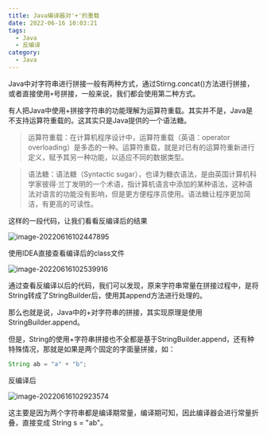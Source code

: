 ```yaml
---
title: Java编译器对'+'的重载
date: 2022-06-16 10:03:21
tags: 
  - Java
  - 反编译
category: 
  - Java
---
```


Java中对字符串进行拼接一般有两种方式，通过Stirng.concat()方法进行拼接，或者直接使用``+``号拼接，一般来说，我们都会使用第二种方式。

有人把Java中使用+拼接字符串的功能理解为运算符重载。其实并不是，Java是不支持运算符重载的。这其实只是Java提供的一个语法糖。

> 运算符重载：在计算机程序设计中，运算符重载（英语：operator overloading）是多态的一种。运算符重载，就是对已有的运算符重新进行定义，赋予其另一种功能，以适应不同的数据类型。

> 语法糖：语法糖（Syntactic sugar），也译为糖衣语法，是由英国计算机科学家彼得·兰丁发明的一个术语，指计算机语言中添加的某种语法，这种语法对语言的功能没有影响，但是更方便程序员使用。语法糖让程序更加简洁，有更高的可读性。

这样的一段代码，让我们看看反编译后的结果

![image-20220616102447895](https://blog-pic-project.oss-cn-hangzhou.aliyuncs.com/img/image-20220616102447895.png)

使用IDEA直接查看编译后的class文件

![image-20220616102539916](https://blog-pic-project.oss-cn-hangzhou.aliyuncs.com/img/image-20220616102539916.png)

通过查看反编译以后的代码，我们可以发现，原来字符串常量在拼接过程中，是将String转成了StringBuilder后，使用其append方法进行处理的。

那么也就是说，Java中的+对字符串的拼接，其实现原理是使用StringBuilder.append。



但是，String的使用+字符串拼接也不全都是基于StringBuilder.append，还有种特殊情况，那就是如果是两个固定的字面量拼接，如：

```java
String ab = "a" + "b";
```

反编译后

![image-20220616102923574](https://blog-pic-project.oss-cn-hangzhou.aliyuncs.com/img/image-20220616102923574.png)

这主要是因为两个字符串都是编译期常量，编译期可知，因此编译器会进行常量折叠，直接变成 String s = "ab"。
